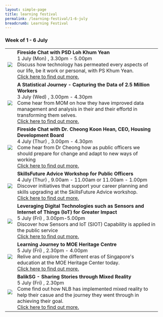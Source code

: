 ```yaml
---
layout: simple-page
title: learning festival
permalink: /learning-festival/1-6-july
breadcrumb: Learning Festival
---
```


<!-- 
---
layout: leftnav-page-content
title: 1 - 6 July
permalink: /events/psw-learning-festival/1-6-july
breadcrumb: 1 - 6 July
collection_name: events
second_nav_title: "PSW Learning Festival"
---
-->

### Week of 1 - 6 July

<table>
  <tr>
    <td>
      <a href="/events/learning-journeys/event-details/LC_FC_PSD"> <img src="/images/learning-journey-1.png" /> </a>
    </td>
    <td>
      <b>Fireside Chat with PSD Loh Khum Yean</b>
      <br>1 July (Mon) , 3.30pm - 5.00pm
      <br>Discuss how technology has permeated every aspects of our life, be it work or personal, with PS Khum Yean.
      <br><a href="/events/learning-journeys/event-details/LC_FC_PSD">Click here to find out more.</a> 
    </td>
  </tr>
  <tr>
    <td>
      <img src="/images/learning-journey-2.png" />
    </td>
    <td>
      <b>A Statistical Journey - Capturing the Data of 2.5 Million Workers</b>
      <br>3 July (Wed) , 3.00pm - 4.30pm
      <br>Come hear from MOM on how they have improved data management and analysis in their and their effortd in transforming them selves.
      <br><a href="/events/learning-journeys/event-details/LJ_momdata">Click here to find out more.</a>
    </td>
  </tr>
  <tr>
    <td>
      <img src="/images/learning-journey-3.png" />
    </td>
    <td>
      <b>Fireside Chat with Dr. Cheong Koon Hean, CEO, Housing Development Board</b>
      <br>4 July (Thur) , 3.00pm - 4.30pm
      <br>Come hear from Dr Cheong how as public officers we should prepare for change and adapt to new ways of working
      <br><a href="/events/learning-journeys/event-details/LC_FC_HDB">Click here to find out more.</a>
    </td>
  </tr>
  <tr>
    <td>
      <img src="/images/learning-journey-3.png" />
    </td>
    <td>
      <b>SkillsFuture Advice Workshop for Public Officers</b>
      <br>4 July (Thur) , 9.00am - 11.00am or 11.00am - 1.00pm
      <br>Discover initiatives that support your career planning and skills upgrading at the SkillsFuture Advice workshop. 
      <br><a href="/events/learning-journeys/event-details/LA_SFAWfPO">Click here to find out more.</a>
    </td>
  </tr>
  <tr>
    <td>
      <img src="/images/learning-journey-3.png" />
    </td>
    <td>
      <b>Leveraging Digital Technologies such as Sensors and Internet of Things (IoT) for Greater Impact</b>
      <br>5 July (Fri) , 3.00pm-5.00pm
      <br>Discover how Sensors and IoT (SIOT) Capability is applied in the public service 
      <br><a href="/events/learning-journeys/event-details/LJ_sensoriot">Click here to find out more.</a>
    </td>
  </tr>
  <tr>
    <td>
      <img src="/images/learning-journey-3.png" />
    </td>
    <td>
      <b>Learning Journey to MOE Heritage Centre</b>
      <br>5 July (Fri) , 2.30pm - 4.00pm
      <br>Relive and explore the different eras of Singapore's education at the MOE Heritage Center today.
      <br><a href="/events/learning-journeys/event-details/LJ_moeheritage">Click here to find out more.</a>
    </td>
  </tr>
  <tr>
    <td>
      <img src="/images/learning-journey-3.png" />
    </td>
    <td>
      <b>BalikSG - Sharing Stories through Mixed Reality</b>
      <br>5 July (Fri) , 2.30pm
      <br>Come find out how NLB has implemented mixed reality to help their casue and the journey they went through in achieving their goal.
      <br><a href="/events/learning-journeys/event-details/LA_baliksg">Click here to find out more.</a>
    </td>
  </tr>
</table>
